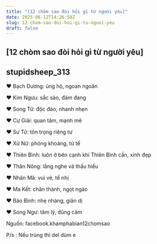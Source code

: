 ```yaml
---
title: "[12 chòm sao đòi hỏi gì từ người yêu]"
date: 2025-06-12T14:26:58Z
slug: 12-chom-sao-doi-hoi-gi-tu-nguoi-yeu
draft: false
---
```


## [12 chòm sao đòi hỏi gì từ người yêu]

## stupidsheep_313

♥ Bạch Dương: ủng hộ, ngoan ngoãn

♥ Kim Ngưu: sắc sảo, đảm đang

♥ Song Tử: độc đáo, nhanh nhẹn

♥ Cự Giải: quan tâm, mạnh mẽ

♥ Sư Tử: tôn trọng riêng tư

♥ Xử Nữ: phóng khoáng, tử tế

♥ Thiên Bình: luôn ở bên cạnh khi Thiên Bình cần, xinh đẹp

♥ Thân Nông: lắng nghe và thấu hiểu

♥ Nhân Mã: vui vẻ, tế nhị

♥ Ma Kết: chân thành, ngọt ngào

♥ Bảo Bình: nhẹ nhàng, giản dị

♥ Song Ngư: tâm lý, dũng cảm

Nguồn: facebook.khamphabian12chomsao

P/s : Nếu trùng thì del dùm e